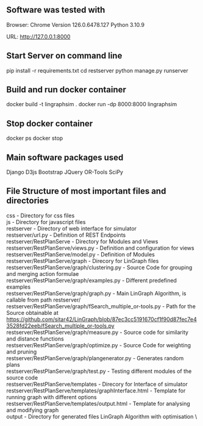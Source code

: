 Software was tested with
------------------------
Browser: Chrome Version 126.0.6478.127
Python 3.10.9

URL: http://127.0.0.1:8000

Start Server on command line
----------------------------
pip install -r requirements.txt
cd restserver
python manage.py runserver

Build and run docker container
------------------------------
docker build -t lingraphsim .
docker run -dp 8000:8000 lingraphsim

Stop docker container
---------------------
docker ps 
docker stop <container-id>

Main software packages used
---------------------------
Django
D3js
Bootstrap
JQuery
OR-Tools
SciPy

File Structure of most important files and directories
------------------------------------------------------
css                                                             - Directory for css files \
js                                                              - Directory for javascript files \
restserver                                                      - Directory of web interface for simulator \
restserver/url.py                                               - Definition of REST Endpoints \
restserver/RestPlanServe                                        - Directory for Modules and Views \
restserver/RestPlanServe/views.py                               - Definition and configuration for views \
restserver/RestPlanServe/model.py                               - Definition of Modules \
restserver/RestPlanServe/graph                                  - Direcory for LinGraph files \
restserver/RestPlanServe/graph/clustering.py                    - Source Code for grouping and merging action formulae \
restserver/RestPlanServe/graph/examples.py                      - Different predefined examples \
restserver/RestPlanServe/graph/graph.py                         - Main LinGraph Algorithm, is callable from path restserver/ \
restserver/RestPlanServe/graph/fSearch_multiple_or-tools.py     - Path for the Source obtainable at https://github.com/sitar42/LinGraph/blob/87ec3cc5191670cf1f90d87fec7e43528fd22eeb/fSearch_multiple_or-tools.py \
restserver/RestPlanServe/graph/measure.py                       - Source code for similarity and distance functions \
restserver/RestPlanServe/graph/optimize.py                      - Source Code for weighting and pruning \
restserver/RestPlanServe/graph/plangenerator.py                 - Generates random plans \
restserver/RestPlanServe/graph/test.py                          - Testing different modules of the source code  \
restserver/RestPlanServe/templates                              - Direcory for Interface of simulator \
restserver/RestPlanServe/templates/graphInterface.html          - Template for running graph with different options \
restserver/RestPlanServe/templates/output.html                  - Template for analysing and modifying graph \
output                                                          - Directory for generated files LinGraph Algorithm with optimisation \

